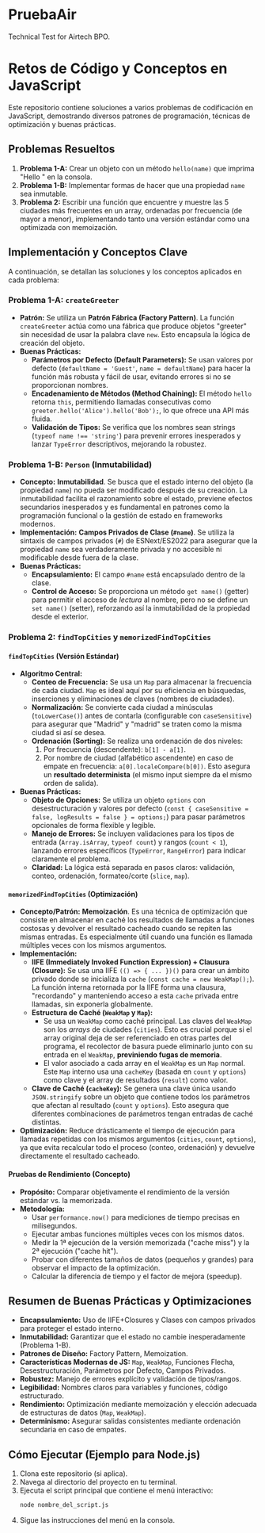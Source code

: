 # PruebaAir
Technical Test for Airtech BPO.

# Retos de Código y Conceptos en JavaScript

Este repositorio contiene soluciones a varios problemas de codificación en JavaScript, demostrando diversos patrones de programación, técnicas de optimización y buenas prácticas.

## Problemas Resueltos

1.  **Problema 1-A:** Crear un objeto con un método `hello(name)` que imprima "Hello <nombre>" en la consola.
2.  **Problema 1-B:** Implementar formas de hacer que una propiedad `name` sea inmutable.
3.  **Problema 2:** Escribir una función que encuentre y muestre las 5 ciudades más frecuentes en un array, ordenadas por frecuencia (de mayor a menor), implementando tanto una versión estándar como una optimizada con memoización.

## Implementación y Conceptos Clave

A continuación, se detallan las soluciones y los conceptos aplicados en cada problema:

### Problema 1-A: `createGreeter`

* **Patrón:** Se utiliza un **Patrón Fábrica (Factory Pattern)**. La función `createGreeter` actúa como una fábrica que produce objetos "greeter" sin necesidad de usar la palabra clave `new`. Esto encapsula la lógica de creación del objeto.
* **Buenas Prácticas:**
    * **Parámetros por Defecto (Default Parameters):** Se usan valores por defecto (`defaultName = 'Guest'`, `name = defaultName`) para hacer la función más robusta y fácil de usar, evitando errores si no se proporcionan nombres.
    * **Encadenamiento de Métodos (Method Chaining):** El método `hello` retorna `this`, permitiendo llamadas consecutivas como `greeter.hello('Alice').hello('Bob');`, lo que ofrece una API más fluida.
    * **Validación de Tipos:** Se verifica que los nombres sean strings (`typeof name !== 'string'`) para prevenir errores inesperados y lanzar `TypeError` descriptivos, mejorando la robustez.

### Problema 1-B: `Person` (Inmutabilidad)

* **Concepto:** **Inmutabilidad**. Se busca que el estado interno del objeto (la propiedad `name`) no pueda ser modificado después de su creación. La inmutabilidad facilita el razonamiento sobre el estado, previene efectos secundarios inesperados y es fundamental en patrones como la programación funcional o la gestión de estado en frameworks modernos.
* **Implementación:** **Campos Privados de Clase (`#name`)**. Se utiliza la sintaxis de campos privados (`#`) de ESNext/ES2022 para asegurar que la propiedad `name` sea verdaderamente privada y no accesible ni modificable desde fuera de la clase.
* **Buenas Prácticas:**
    * **Encapsulamiento:** El campo `#name` está encapsulado dentro de la clase.
    * **Control de Acceso:** Se proporciona un método `get name()` (getter) para permitir el acceso de *lectura* al nombre, pero no se define un `set name()` (setter), reforzando así la inmutabilidad de la propiedad desde el exterior.

### Problema 2: `findTopCities` y `memorizedFindTopCities`

#### `findTopCities` (Versión Estándar)

* **Algoritmo Central:**
    * **Conteo de Frecuencia:** Se usa un `Map` para almacenar la frecuencia de cada ciudad. `Map` es ideal aquí por su eficiencia en búsquedas, inserciones y eliminaciones de claves (nombres de ciudades).
    * **Normalización:** Se convierte cada ciudad a minúsculas (`toLowerCase()`) antes de contarla (configurable con `caseSensitive`) para asegurar que "Madrid" y "madrid" se traten como la misma ciudad si así se desea.
    * **Ordenación (Sorting):** Se realiza una ordenación de dos niveles:
        1.  Por frecuencia (descendente): `b[1] - a[1]`.
        2.  Por nombre de ciudad (alfabético ascendente) en caso de empate en frecuencia: `a[0].localeCompare(b[0])`. Esto asegura un **resultado determinista** (el mismo input siempre da el mismo orden de salida).
* **Buenas Prácticas:**
    * **Objeto de Opciones:** Se utiliza un objeto `options` con desestructuración y valores por defecto (`const { caseSensitive = false, logResults = false } = options;`) para pasar parámetros opcionales de forma flexible y legible.
    * **Manejo de Errores:** Se incluyen validaciones para los tipos de entrada (`Array.isArray`, `typeof count`) y rangos (`count < 1`), lanzando errores específicos (`TypeError`, `RangeError`) para indicar claramente el problema.
    * **Claridad:** La lógica está separada en pasos claros: validación, conteo, ordenación, formateo/corte (`slice`, `map`).

#### `memorizedFindTopCities` (Optimización)

* **Concepto/Patrón:** **Memoización**. Es una técnica de optimización que consiste en almacenar en caché los resultados de llamadas a funciones costosas y devolver el resultado cacheado cuando se repiten las mismas entradas. Es especialmente útil cuando una función es llamada múltiples veces con los mismos argumentos.
* **Implementación:**
    * **IIFE (Immediately Invoked Function Expression) + Clausura (Closure):** Se usa una IIFE `(() => { ... })()` para crear un ámbito privado donde se inicializa la `cache` (`const cache = new WeakMap();`). La función interna retornada por la IIFE forma una clausura, "recordando" y manteniendo acceso a esta `cache` privada entre llamadas, sin exponerla globalmente.
    * **Estructura de Caché (`WeakMap` y `Map`):**
        * Se usa un `WeakMap` como caché principal. Las claves del `WeakMap` son los *arrays* de ciudades (`cities`). Esto es crucial porque si el array original deja de ser referenciado en otras partes del programa, el recolector de basura puede eliminarlo junto con su entrada en el `WeakMap`, **previniendo fugas de memoria**.
        * El valor asociado a cada array en el `WeakMap` es un `Map` normal. Este `Map` interno usa una `cacheKey` (basada en `count` y `options`) como clave y el array de resultados (`result`) como valor.
    * **Clave de Caché (`cacheKey`):** Se genera una clave única usando `JSON.stringify` sobre un objeto que contiene todos los parámetros que afectan al resultado (`count` y `options`). Esto asegura que diferentes combinaciones de parámetros tengan entradas de caché distintas.
* **Optimización:** Reduce drásticamente el tiempo de ejecución para llamadas repetidas con los mismos argumentos (`cities`, `count`, `options`), ya que evita recalcular todo el proceso (conteo, ordenación) y devuelve directamente el resultado cacheado.

#### Pruebas de Rendimiento (Concepto)

* **Propósito:** Comparar objetivamente el rendimiento de la versión estándar vs. la memorizada.
* **Metodología:**
    * Usar `performance.now()` para mediciones de tiempo precisas en milisegundos.
    * Ejecutar ambas funciones múltiples veces con los mismos datos.
    * Medir la 1ª ejecución de la versión memorizada ("cache miss") y la 2ª ejecución ("cache hit").
    * Probar con diferentes tamaños de datos (pequeños y grandes) para observar el impacto de la optimización.
    * Calcular la diferencia de tiempo y el factor de mejora (speedup).

## Resumen de Buenas Prácticas y Optimizaciones

* **Encapsulamiento:** Uso de IIFE+Closures y Clases con campos privados para proteger el estado interno.
* **Inmutabilidad:** Garantizar que el estado no cambie inesperadamente (Problema 1-B).
* **Patrones de Diseño:** Factory Pattern, Memoization.
* **Características Modernas de JS:** `Map`, `WeakMap`, Funciones Flecha, Desestructuración, Parámetros por Defecto, Campos Privados.
* **Robustez:** Manejo de errores explícito y validación de tipos/rangos.
* **Legibilidad:** Nombres claros para variables y funciones, código estructurado.
* **Rendimiento:** Optimización mediante memoización y elección adecuada de estructuras de datos (`Map`, `WeakMap`).
* **Determinismo:** Asegurar salidas consistentes mediante ordenación secundaria en caso de empates.

## Cómo Ejecutar (Ejemplo para Node.js)

1.  Clona este repositorio (si aplica).
2.  Navega al directorio del proyecto en tu terminal.
3.  Ejecuta el script principal que contiene el menú interactivo:
    ```bash
    node nombre_del_script.js 
    ```
4.  Sigue las instrucciones del menú en la consola.
